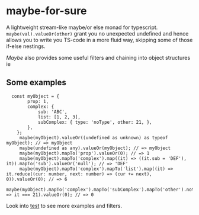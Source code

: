 # maybe-for-sure

A lightweight stream-like maybe/or else monad for typescript. `maybe(val).valueOr(other)` grant you no unexpected undefined and hence allows you to write you TS-code in a more fluid way, skipping some of those if-else nestings. 

_Maybe_ also provides some useful filters and chaining into object structures ie

## Some examples

```TS
  const myObject = {
        prop: 1,
        complex: {
            sub: 'ABC',
            list: [1, 2, 3],
            subComplex: { type: 'noType', other: 21, },
        },
    };
     maybe(myObject).valueOr((undefined as unknown) as typeof myObject); // => myObject
     maybe(undefined as any).valueOr(myObject); // => myObject
     maybe(myObject).mapTo('prop').valueOr(0); // => 1
     maybe(myObject).mapTo('complex').map((it) => ((it.sub = 'DEF'), it)).mapTo('sub').valueOr('null'); // => 'DEF'
     maybe(myObject).mapTo('complex').mapTo('list').map((it) => it.reduce((cur: number, next: number) => (cur += next), 0)).valueOr(0); // => 6
     maybe(myObject).mapTo('complex').mapTo('subComplex').mapTo('other').nothingIf((it) => it === 21).valueOr(0); // => 0
```



Look into [test](https://github.com/hansogj/maybe-for-sure/blob/main/src/maybe.test.ts) to see  more examples and filters.
